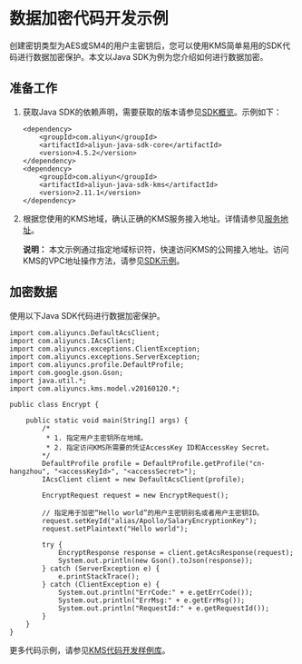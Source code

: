 # 数据加密代码开发示例

创建密钥类型为AES或SM4的用户主密钥后，您可以使用KMS简单易用的SDK代码进行数据加密保护。本文以Java SDK为例为您介绍如何进行数据加密。

## 准备工作

1.  获取Java SDK的依赖声明，需要获取的版本请参见[SDK概览](/intl.zh-CN/SDK参考/SDK概览.md)。示例如下：

    ```
    <dependency>
        <groupId>com.aliyun</groupId>
        <artifactId>aliyun-java-sdk-core</artifactId>
        <version>4.5.2</version>
    </dependency>
    <dependency>
        <groupId>com.aliyun</groupId>
        <artifactId>aliyun-java-sdk-kms</artifactId>
        <version>2.11.1</version>
    </dependency>
    ```

2.  根据您使用的KMS地域，确认正确的KMS服务接入地址。详情请参见[服务地址](/intl.zh-CN/API参考/调用方式/请求结构.md)。

    **说明：** 本文示例通过指定地域标识符，快速访问KMS的公网接入地址。访问KMS的VPC地址操作方法，请参见[SDK示例](/intl.zh-CN/SDK参考/SDK示例.md)。


## 加密数据

使用以下Java SDK代码进行数据加密保护。

```
import com.aliyuncs.DefaultAcsClient;
import com.aliyuncs.IAcsClient;
import com.aliyuncs.exceptions.ClientException;
import com.aliyuncs.exceptions.ServerException;
import com.aliyuncs.profile.DefaultProfile;
import com.google.gson.Gson;
import java.util.*;
import com.aliyuncs.kms.model.v20160120.*;

public class Encrypt {

    public static void main(String[] args) {
        /* 
         * 1. 指定用户主密钥所在地域。
         * 2. 指定访问KMS所需要的凭证AccessKey ID和AccessKey Secret。
        */
        DefaultProfile profile = DefaultProfile.getProfile("cn-hangzhou", "<accessKeyId>", "<accessSecret>");
        IAcsClient client = new DefaultAcsClient(profile);

        EncryptRequest request = new EncryptRequest();
        
        // 指定用于加密“Hello world”的用户主密钥别名或者用户主密钥ID。
        request.setKeyId("alias/Apollo/SalaryEncryptionKey");
        request.setPlaintext("Hello world");

        try {
            EncryptResponse response = client.getAcsResponse(request);
            System.out.println(new Gson().toJson(response));
        } catch (ServerException e) {
            e.printStackTrace();
        } catch (ClientException e) {
            System.out.println("ErrCode:" + e.getErrCode());
            System.out.println("ErrMsg:" + e.getErrMsg());
            System.out.println("RequestId:" + e.getRequestId());
        }
    }
}
```

更多代码示例，请参见[KMS代码开发样例库](https://github.com/aliyun/alibabacloud-kms-demo)。

